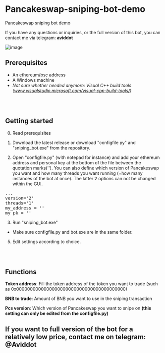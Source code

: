 # Pancakeswap-sniping-bot-demo
Pancakeswap sniping bot demo

If you have any questions or inquiries, or the full version of this bot, you can contact me via telegram: <b>aviddot</b>


![image](https://user-images.githubusercontent.com/72505611/116790438-66c5b400-aab4-11eb-85bf-116a8299ec40.png)



<H2>Prerequisites</H2>

- An ethereum/bsc address
- A Windows machine
- <i>Not sure whether needed anymore: Visual C++ build tools (www.visualstudio.microsoft.com/visual-cpp-build-tools/)</i>

<br> </br>
<H2>Getting started</H2>

0. Read prerequisites

1. Download the latest release or download "configfile.py" and "sniping_bot.exe" from the repository.


2. Open "configfile.py" (with notepad for instance) and add your ethereum address and personal key at the bottom of the file between the quotation marks(''). You can also define which version of Pancakeswap you want and how many threads you want running (=how many instances of the bot at once). The latter 2 options can not be changed within the GUI.

<pre>...
version='2'
threads='1'
my_address = ''
my_pk = ''</pre>


3. Run "sniping_bot.exe"

- Make sure configfile.py and bot.exe are in the same folder.


5. Edit settings according to choice.


<br> </br>
<H2>Functions</H2>


<b>Token address</b>: Fill the token address of the token you want to trade (such as 0x0000000000000000000000000000000000000000)

<b>BNB to trade</b>: Amount of BNB you want to use in the sniping transaction

<b>Pcs version</b>: Which version of Pancakeswap you want to snipe on <b>(this setting can only be edited from the configfile.py)</b>




<H2> If you want to full version of the bot for a relatively low price, contact me on telegram: @Aviddot</H2>
